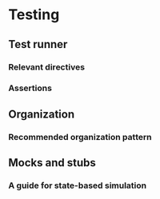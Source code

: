 # Testing

## Test runner
### Relevant directives

### Assertions

## Organization
### Recommended organization pattern

## Mocks and stubs
### A guide for state-based simulation